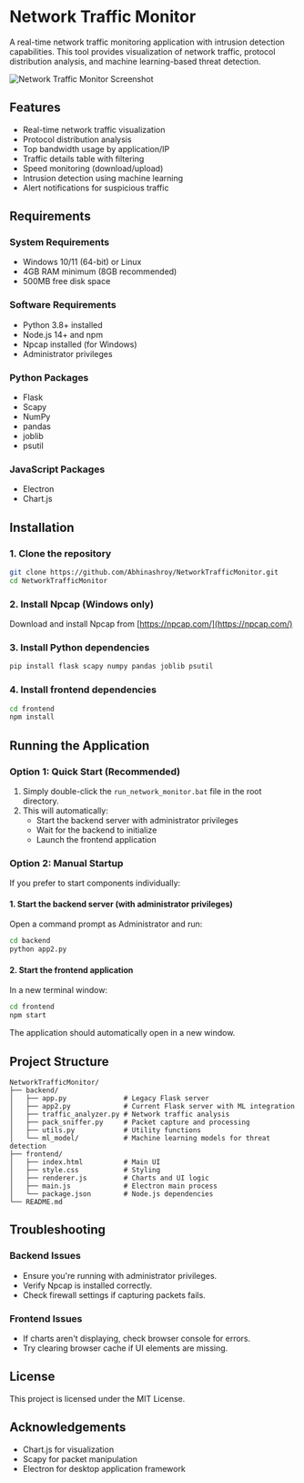 # Network Traffic Monitor

A real-time network traffic monitoring application with intrusion detection capabilities. This tool provides visualization of network traffic, protocol distribution analysis, and machine learning-based threat detection.

![Network Traffic Monitor Screenshot](./docs/screenshot.png)

## Features

- Real-time network traffic visualization
- Protocol distribution analysis
- Top bandwidth usage by application/IP
- Traffic details table with filtering
- Speed monitoring (download/upload)
- Intrusion detection using machine learning
- Alert notifications for suspicious traffic

## Requirements

### System Requirements
- Windows 10/11 (64-bit) or Linux
- 4GB RAM minimum (8GB recommended)
- 500MB free disk space

### Software Requirements
- Python 3.8+ installed
- Node.js 14+ and npm
- Npcap installed (for Windows)
- Administrator privileges

### Python Packages
- Flask
- Scapy
- NumPy
- pandas
- joblib
- psutil

### JavaScript Packages
- Electron
- Chart.js

## Installation

### 1. Clone the repository
```bash
git clone https://github.com/Abhinashroy/NetworkTrafficMonitor.git
cd NetworkTrafficMonitor
```

### 2. Install Npcap (Windows only)
Download and install Npcap from [https://npcap.com/](https://npcap.com/)

### 3. Install Python dependencies
```bash
pip install flask scapy numpy pandas joblib psutil
```

### 4. Install frontend dependencies
```bash
cd frontend
npm install
```

## Running the Application

### Option 1: Quick Start (Recommended)
1. Simply double-click the `run_network_monitor.bat` file in the root directory.
2. This will automatically:
   - Start the backend server with administrator privileges
   - Wait for the backend to initialize
   - Launch the frontend application

### Option 2: Manual Startup
If you prefer to start components individually:

#### 1. Start the backend server (with administrator privileges)
Open a command prompt as Administrator and run:

```bash
cd backend
python app2.py
```

#### 2. Start the frontend application
In a new terminal window:

```bash
cd frontend
npm start
```

The application should automatically open in a new window.

## Project Structure

```
NetworkTrafficMonitor/
├── backend/
│   ├── app.py              # Legacy Flask server
│   ├── app2.py             # Current Flask server with ML integration
│   ├── traffic_analyzer.py # Network traffic analysis
│   ├── pack_sniffer.py     # Packet capture and processing
│   ├── utils.py            # Utility functions
│   └── ml_model/           # Machine learning models for threat detection
├── frontend/
│   ├── index.html          # Main UI
│   ├── style.css           # Styling
│   ├── renderer.js         # Charts and UI logic
│   ├── main.js             # Electron main process
│   └── package.json        # Node.js dependencies
└── README.md
```

## Troubleshooting

### Backend Issues
- Ensure you're running with administrator privileges.
- Verify Npcap is installed correctly.
- Check firewall settings if capturing packets fails.

### Frontend Issues
- If charts aren't displaying, check browser console for errors.
- Try clearing browser cache if UI elements are missing.

## License

This project is licensed under the MIT License.

## Acknowledgements

- Chart.js for visualization
- Scapy for packet manipulation
- Electron for desktop application framework